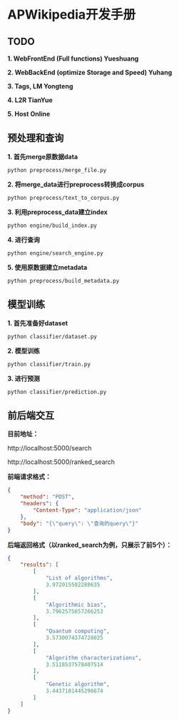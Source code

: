 # APWikipedia开发手册

## TODO

**1. WebFrontEnd (Full functions) Yueshuang**

**2. WebBackEnd (optimize Storage and Speed) Yuhang**

**3. Tags, LM Yongteng**

**4. L2R TianYue**

**5. Host Online**

## 预处理和查询

**1. 首先merge原数据data**

`python preprocess/merge_file.py`

**2. 将merge_data进行preprocess转换成corpus**

`python preprocess/text_to_corpus.py`

**3. 利用preprocess_data建立index**

`python engine/build_index.py`

**4. 进行查询**

`python engine/search_engine.py`

**5. 使用原数据建立metadata**

`python preprocess/build_metadata.py`

## 模型训练

**1. 首先准备好dataset**

`python classifier/dataset.py`

**2. 模型训练**

`python classifier/train.py`

**3. 进行预测**

`python classifier/prediction.py`

## 前后端交互
**目前地址：**

http://localhost:5000/search

http://localhost:5000/ranked_search

**前端请求格式：**

```json
{
    "method": "POST",
    "headers": {
        "Content-Type": "application/json"
    },
    "body": "{\"query\": \"查询的query\"}"
}
```

**后端返回格式（以ranked_search为例，只展示了前5个）：**

```json
{
    "results": [
        [
            "List of algorithms",
            3.972015502288635
        ],
        [
            "Algorithmic bias",
            3.7962575657266253
        ],
        [
            "Quantum computing",
            3.5730074374728025
        ],
        [
            "Algorithm characterizations",
            3.5118537578407514
        ],
        [
            "Genetic algorithm",
            3.4437181445296674
        ]
    ]
}

```
